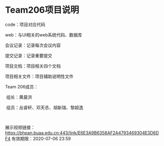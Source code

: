 # Team206项目说明

code：项目对应代码

web：与UI相关的web系统代码、数据库

会议记录：记录每次会议内容

提交记录：记录重要提交

项目文档：项目相关四个文档

项目相关文件：项目辅助说明性文件

Team 206成员：

​	组长：黄晨洪

​	组员：丛睿轩、邓天丞、胡新瑞、黎超逸

​	

展示视频链接：https://bhpan.buaa.edu.cn:443/link/E6E3A9B6358AF2A4793469304E3D6DF4
有效期限：2020-07-06 23:59

